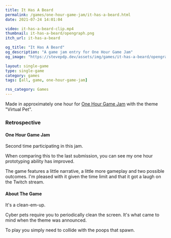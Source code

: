 ```yaml
---
title: It Has A Beard
permalink: /games/one-hour-game-jam/it-has-a-beard.html
date: 2021-07-24 14:01:04

video: it-has-a-beard-clip.mp4
thumbnail: it-has-a-beard/opengraph.png
itch_url: it-has-a-beard

og_title: "It Has A Beard"
og_description: "A game jam entry for One Hour Game Jam"
og_image: "https://stevepdp.dev/assets/img/games/it-has-a-beard/opengraph.png"

layout: single-game
type: single-game
category: games
tags: [all, game, one-hour-game-jam]

rss_category: Games
---
```


Made in approximately one hour for <a href="https://onehourgamejam.com/?page=jam&jam=326" rel="noopener" target="_blank">One Hour Game Jam</a> with the theme "Virtual Pet".

### Retrospective

#### One Hour Game Jam
Second time participating in this jam.

When comparing this to the last submission, you can see my one hour prototyping ability has improved.

The game features a little narrative, a little more gameplay and two possible outcomes. I'm pleased with it given the time limit and that it got a laugh on the Twitch stream.


#### About The Game

It's a clean-em-up.

Cyber pets require you to periodically clean the screen. It's what came to mind when the theme was announced.

To play you simply need to collide with the poops that spawn.